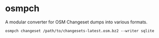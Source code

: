 # osmpch

A modular converter for OSM Changeset dumps into various formats.

`osmpch changeset /path/to/changesets-latest.osm.bz2 --writer sqlite`

